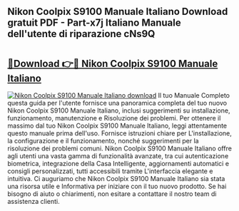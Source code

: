 ## Nikon Coolpix S9100 Manuale Italiano Download gratuit PDF - Part-x7j Italiano Manuale dell'utente di riparazione cNs9Q

# <h2><a href="http://dfb1ju.blite.top/?on=Nikon+Coolpix+S9100+Manuale+Italiano">🔗Download 👉🔴 Nikon Coolpix S9100 Manuale Italiano</a></h2>

[![Nikon Coolpix S9100 Manuale Italiano download](https://i.imgur.com/lujVjoI.png)](http://dfb1ju.blite.top/?on=Nikon+Coolpix+S9100+Manuale+Italiano)
Il tuo Manuale Completo questa guida per l'utente fornisce una panoramica completa del tuo nuovo Nikon Coolpix S9100 Manuale Italiano, inclusi suggerimenti su installazione, funzionamento, manutenzione e Risoluzione dei problemi. Per ottenere il massimo dal tuo Nikon Coolpix S9100 Manuale Italiano, leggi attentamente questo manuale prima dell'uso. Fornisce istruzioni chiare per L'installazione, la configurazione e il funzionamento, nonché suggerimenti per la risoluzione dei problemi comuni. Nikon Coolpix S9100 Manuale Italiano offre agli utenti una vasta gamma di funzionalità avanzate, tra cui autenticazione biometrica, integrazione della Casa Intelligente, aggiornamenti automatici e consigli personalizzati, tutti accessibili tramite L'interfaccia elegante e intuitiva. Ci auguriamo che Nikon Coolpix S9100 Manuale Italiano sia stata una risorsa utile e Informativa per iniziare con il tuo nuovo prodotto. Se hai bisogno di aiuto o chiarimenti, non esitare a contattare il nostro team di assistenza clienti.
